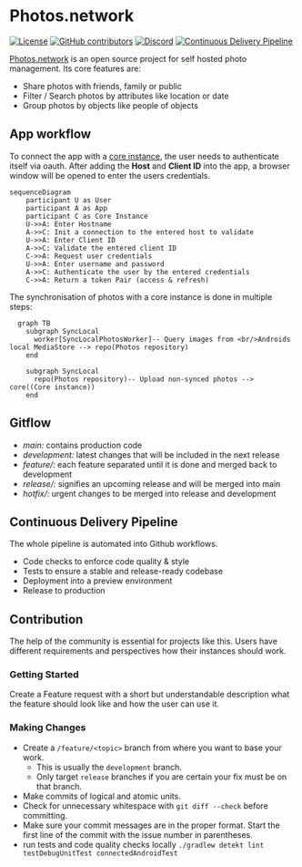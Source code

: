 # Photos.network

[![License](https://img.shields.io/github/license/photos-network/android)](./LICENSE.md)
[![GitHub contributors](https://img.shields.io/github/contributors/photos-network/android?color=success)](https://github.com/photos-network/android/graphs/contributors)
[![Discord](https://img.shields.io/discord/793235453871390720)](https://discord.gg/dGFDpmWp46)
[![Continuous Delivery Pipeline](https://github.com/photos-network/android/actions/workflows/continuous-delivery-pipeline.yml/badge.svg)](https://github.com/photos-network/android/actions/workflows/continuous-delivery-pipeline.yml)


[Photos.network](https://photos.network) is an open source project for self hosted photo management.
Its core features are:

- Share photos with friends, family or public
- Filter / Search photos by attributes like location or date
- Group photos by objects like people of objects

## App workflow
To connect the app with a [core instance](https://github.com/photos-network/core), the user needs to authenticate itself via oauth.
After adding the **Host** and **Client ID** into the app, a browser window will be opened to enter the users credentials.
```mermaid
sequenceDiagram
    participant U as User
    participant A as App
    participant C as Core Instance
    U->>A: Enter Hostname
    A->>C: Init a connection to the entered host to validate
    U->>A: Enter Client ID
    A->>C: Validate the entered client ID
    C->>A: Request user credentials
    U->>A: Enter username and password
    A->>C: Authenticate the user by the entered credentials
    C->>A: Return a token Pair (access & refresh)
```

The synchronisation of photos with a core instance is done in multiple steps:
```mermaid
  graph TB
    subgraph SyncLocal
      worker[SyncLocalPhotosWorker]-- Query images from <br/>Androids local MediaStore --> repo(Photos repository)
    end
    
    subgraph SyncLocal
      repo(Photos repository)-- Upload non-synced photos --> core((Core instance))
    end
```

## Gitflow
- *main:* contains production code
- *development:* latest changes that will be included in the next release
- *feature/:* each feature separated until it is done and merged back to development
- *release/:* signifies an upcoming release and will be merged into main
- *hotfix/:* urgent changes to be merged into release and development

## Continuous Delivery Pipeline
The whole pipeline is automated into Github workflows.

- Code checks to enforce code quality & style
- Tests to ensure a stable and release-ready codebase
- Deployment into a preview environment
- Release to production

## Contribution
The help of the community is essential for projects like this. Users have different requirements and perspectives how their instances should work.

### Getting Started

Create a Feature request with a short but understandable description what the feature should look like and how the user can use it.

### Making Changes

* Create a `/feature/<topic>` branch from where you want to base your work.
  * This is usually the `development` branch.
  * Only target `release` branches if you are certain your fix must be on that branch.
* Make commits of logical and atomic units.
* Check for unnecessary whitespace with `git diff --check` before committing.
* Make sure your commit messages are in the proper format. Start the first
  line of the commit with the issue number in parentheses.
* run tests and code quality checks locally ```./gradlew detekt lint testDebugUnitTest connectedAndroidTest```
